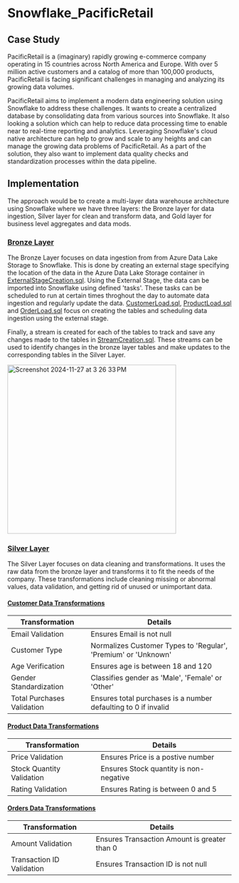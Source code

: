# Snowflake_PacificRetail
## Case Study
PacificRetail is a (imaginary) rapidly growing e-commerce company operating in 15 countries across North America and Europe. With over 5 million active customers and a catalog of more than 100,000 products, PacificRetail is facing significant challenges in managing and analyzing its growing data volumes.

PacificRetail aims to implement a modern data engineering solution using Snowflake to address these challenges. It wants to create a centralized database by consolidating data from various sources into Snowflake. It also looking a solution which can help to reduce data processing time to enable near to real-time reporting and analytics. Leveraging Snowflake's cloud native architecture can help to grow and scale to any heights and can manage the growing data problems of PacificRetail. As a part of the solution, they also want to implement data quality checks and standardization processes within the data pipeline.

## Implementation
The approach would be to create a multi-layer data warehouse architecture using Snowflake where we have three layers: the Bronze layer for data ingestion, Silver layer for clean and transform data, and Gold layer for business level aggregates and data mods.

### [Bronze Layer](https://github.com/Dhruv-Raghu/Snowflake_PacificRetail/tree/main/Bronze)
The Bronze Layer focuses on data ingestion from from Azure Data Lake Storage to Snowflake. This is done by creating an external stage specifying the location of the data in the Azure Data Lake Storage container in [ExternalStageCreation.sql](Bronze/1_ExternalStageCreation.sql). Using the External Stage, the data can be imported into Snowflake using defined 'tasks'. These tasks can be scheduled to run at certain times throghout the day to automate data ingestion and regularly update the data. [CustomerLoad.sql](Bronze/2_CustomerLoad.sql), [ProductLoad.sql](Bronze/3_ProductLoad.sql) and [OrderLoad.sql](Bronze/4_OrdersLoad.sql) focus on creating the tables and scheduling data ingestion using the external stage.

Finally, a stream is created for each of the tables to track and save any changes made to the tables in [StreamCreation.sql](Bronze/5_StreamCreation.sql). These streams can be used to identify changes in the bronze layer tables and make updates to the corresponding tables in the Silver Layer.

<img width="379" alt="Screenshot 2024-11-27 at 3 26 33 PM" src="https://github.com/user-attachments/assets/fad3ac17-a7c2-4c0c-832d-1ccfacef2e8d">

### [Silver Layer](https://github.com/Dhruv-Raghu/Snowflake_PacificRetail/tree/main/Silver)
The Silver Layer focuses on data cleaning and transformations. It uses the raw data from the bronze layer and transforms it to fit the needs of the company. These transformations include cleaning missing or abnormal values, data validation, and getting rid of unused or unimportant data. 

#### [Customer Data Transformations](Silver/2_CustomerTransform.sql)
| Transformation              | Details                                                         |
| --------------------------  | ----------------------------------------------------------------|
| Email Validation            | Ensures Email is not null                                       |
| Customer Type               | Normalizes Customer Types to 'Regular', 'Premium' or 'Unknown'  |
| Age Verification            | Ensures age is between 18 and 120                               |
| Gender Standardization      | Classifies gender as 'Male', 'Female' or 'Other'                |
| Total Purchases Validation  | Ensures total purchases is a number defaulting to 0 if invalid  |

#### [Product Data Transformations](Silver/3_ProductTransform.sql)
| Transformation              | Details                                                         |
| --------------------------  | ----------------------------------------------------------------|
| Price Validation            | Ensures Price is a postive number                               |
| Stock Quantity Validation   | Ensures Stock quantity is non-negative                          |
| Rating Validation           | Ensures Rating is between 0 and 5                               |

#### [Orders Data Transformations](Silver/4_OrdersTransform.sql)
| Transformation              | Details                                                         |
| --------------------------  | ----------------------------------------------------------------|
| Amount Validation           | Ensures Transaction Amount is greater than 0                    |
| Transaction ID Validation   | Ensures Transaction ID is not null                              |

